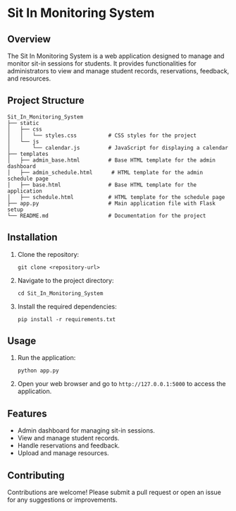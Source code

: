 # Sit In Monitoring System

## Overview
The Sit In Monitoring System is a web application designed to manage and monitor sit-in sessions for students. It provides functionalities for administrators to view and manage student records, reservations, feedback, and resources.

## Project Structure
```
Sit_In_Monitoring_System
├── static
│   ├── css
│   │   └── styles.css          # CSS styles for the project
│   └── js
│       └── calendar.js         # JavaScript for displaying a calendar
├── templates
│   ├── admin_base.html         # Base HTML template for the admin dashboard
│   ├── admin_schedule.html      # HTML template for the admin schedule page
│   ├── base.html               # Base HTML template for the application
│   ├── schedule.html           # HTML template for the schedule page
├── app.py                      # Main application file with Flask setup
└── README.md                   # Documentation for the project
```

## Installation
1. Clone the repository:
   ```
   git clone <repository-url>
   ```
2. Navigate to the project directory:
   ```
   cd Sit_In_Monitoring_System
   ```
3. Install the required dependencies:
   ```
   pip install -r requirements.txt
   ```

## Usage
1. Run the application:
   ```
   python app.py
   ```
2. Open your web browser and go to `http://127.0.0.1:5000` to access the application.

## Features
- Admin dashboard for managing sit-in sessions.
- View and manage student records.
- Handle reservations and feedback.
- Upload and manage resources.

## Contributing
Contributions are welcome! Please submit a pull request or open an issue for any suggestions or improvements.